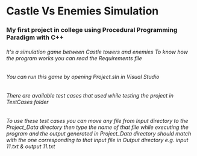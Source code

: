 # Castle Vs Enemies Simulation
### My first project in college using Procedural Programming Paradigm with C++
###### It's a simulation game between Castle towers and enemies To know how the program works you can read the Requirements file
###### You can run this game by opening Project.sln in Visual Studio
###### There are available test cases that used while testing the project in TestCases folder
###### To use these test cases you can move any file from Input directory to the Project_Data directory then type the name of that file while executing the program and the output generated in Project_Data directory should match with the one corresponding to that input file in Output directory e.g. input 11.txt & output 11.txt
